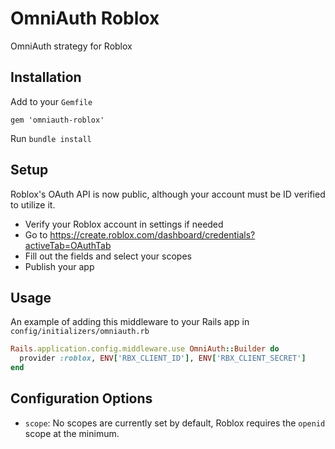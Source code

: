 # OmniAuth Roblox
OmniAuth strategy for Roblox

## Installation
Add to your `Gemfile`
```
gem 'omniauth-roblox'
```
Run `bundle install`

## Setup
Roblox's OAuth API is now public, although your account must be ID verified to utilize it.

- Verify your Roblox account in settings if needed
- Go to https://create.roblox.com/dashboard/credentials?activeTab=OAuthTab
- Fill out the fields and select your scopes
- Publish your app

## Usage
An example of adding this middleware to your Rails app in `config/initializers/omniauth.rb`
```rb
Rails.application.config.middleware.use OmniAuth::Builder do
  provider :roblox, ENV['RBX_CLIENT_ID'], ENV['RBX_CLIENT_SECRET']
end
```

## Configuration Options
- `scope`: No scopes are currently set by default, Roblox requires the `openid` scope at the minimum.

